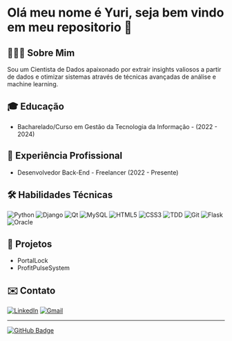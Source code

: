 # Olá meu nome é Yuri, seja bem vindo em meu repositorio  👋

## 👨🏻‍💻 Sobre Mim

Sou um Cientista de Dados apaixonado por extrair insights valiosos a partir de dados e otimizar sistemas através de técnicas avançadas de análise e machine learning.

## 🎓 Educação

- Bacharelado/Curso em Gestão da Tecnologia da Informação - (2022 - 2024)

## 💼 Experiência Profissional

- Desenvolvedor Back-End - Freelancer (2022 - Presente)

## 🛠 Habilidades Técnicas

![Python](https://img.shields.io/badge/-Python-3776AB?style=flat-square&logo=Python&logoColor=white)
![Django](https://img.shields.io/badge/-Django-092E20?style=flat-square&logo=Django&logoColor=white)
![Qt](https://img.shields.io/badge/-Qt-41CD52?style=flat-square&logo=Qt&logoColor=white)
![MySQL](https://img.shields.io/badge/-MySQL-4479A1?style=flat-square&logo=MySQL&logoColor=white)
![HTML5](https://img.shields.io/badge/-HTML5-E34F26?style=flat-square&logo=HTML5&logoColor=white)
![CSS3](https://img.shields.io/badge/-CSS3-1572B6?style=flat-square&logo=CSS3&logoColor=white)
![TDD](https://img.shields.io/badge/-TDD-<COR>?style=flat-square&logo=<LOGO>&logoColor=white)
![Git](https://img.shields.io/badge/-Git-F05032?style=flat-square&logo=Git&logoColor=white)
![Flask](https://img.shields.io/badge/-Flask-000000?style=flat-square&logo=Flask&logoColor=white)
![Oracle](https://img.shields.io/badge/-Oracle-F80000?style=flat-square&logo=Oracle&logoColor=white)




## 🚀 Projetos
- PortalLock
- ProfitPulseSystem

## ✉️ Contato

[![LinkedIn](https://img.shields.io/badge/LinkedIn-0077B5?style=for-the-badge&logo=linkedin&logoColor=white)](https://www.linkedin.com/in/yuri-lagedo-coli-26aa08240/)
[![Gmail](https://img.shields.io/badge/Gmail-D14836?style=for-the-badge&logo=gmail&logoColor=white)](mailto:yurilagedocoli2@gmail.com)

---

[![GitHub Badge](https://img.shields.io/badge/-Yuri-black?style=flat&logo=GitHub&logoColor=white)](https://github.com/YuriLagedo)
